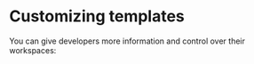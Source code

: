 # Customizing templates

You can give developers more information and control over their workspaces:

<children>
</children>
